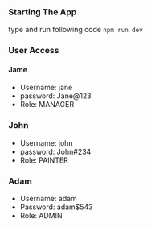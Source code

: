 ### Starting The App
 type and run following code ```npm run dev```

### User Access
#### Jame
 - Username: jane
 - password: Jane@123  
 - Role: MANAGER
### John
 - Username: john
 - password: John#234
 - Role: PAINTER
### Adam
 - Username: adam
 - Password: adam$543
 - Role: ADMIN